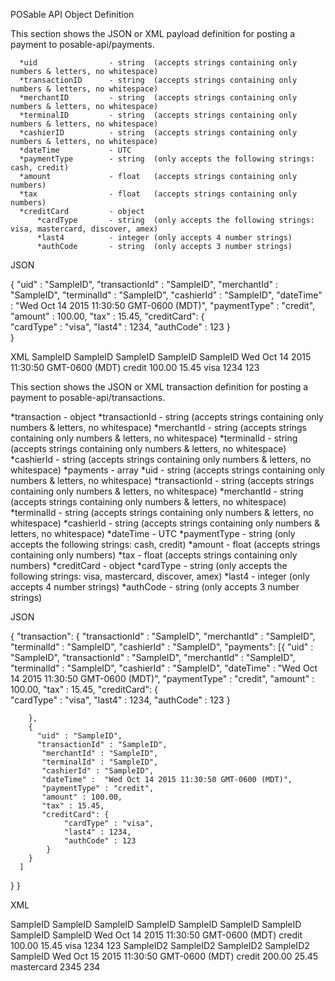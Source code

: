 POSable API Object Definition

This section shows the JSON or XML payload definition for posting a payment to posable-api/payments.

      *uid                - string  (accepts strings containing only numbers & letters, no whitespace)
      *transactionID      - string  (accepts strings containing only numbers & letters, no whitespace)
      *merchantID         - string  (accepts strings containing only numbers & letters, no whitespace)
      *terminalID         - string  (accepts strings containing only numbers & letters, no whitespace)
      *cashierID          - string  (accepts strings containing only numbers & letters, no whitespace)
      *dateTime           - UTC
      *paymentType        - string  (only accepts the following strings: cash, credit)
      *amount             - float   (accepts strings containing only numbers)
      *tax                - float   (accepts strings containing only numbers)
      *creditCard         - object
          *cardType       - string  (only accepts the following strings: visa, mastercard, discover, amex)
          *last4          - integer (only accepts 4 number strings)
          *authCode       - string  (only accepts 3 number strings)
          
          
JSON 

  {
      "uid" : "SampleID",
      "transactionId" : "SampleID",
       "merchantId" : "SampleID",
       "terminalId" : "SampleID",
       "cashierId" : "SampleID",
       "dateTime" :  "Wed Oct 14 2015 11:30:50 GMT-0600 (MDT)",
       "paymentType" : "credit",
       "amount" : 100.00,
       "tax" : 15.45,
       "creditCard": {           
            "cardType" : "visa",
            "last4" : 1234,
            "authCode" : 123
       }                 
   }          
 

XML
    <uid>SampleID</uid> 
    <transactionId>SampleID</transactionId>
    <merchantId>SampleID</merchantId>
    <terminalId>SampleID</terminalId>
    <cashierId>SampleID</cashierId>
    <dateTime>Wed Oct 14 2015 11:30:50 GMT-0600 (MDT)</dateTime>
    <paymentType>credit</paymentType>
    <amount>100.00</amount>
    <tax>15.45</tax>
    <creditCard>
        <cardType>visa</cardType>
        <last4>1234</last4>
        <authCode>123</authCode>
    </creditCard>


This section shows the JSON or XML transaction definition for posting a payment to posable-api/transactions.

  *transaction            - object
      *transactionId      - string  (accepts strings containing only numbers & letters, no whitespace)
      *merchantId         - string  (accepts strings containing only numbers & letters, no whitespace)
      *terminalId         - string  (accepts strings containing only numbers & letters, no whitespace)
      *cashierId          - string  (accepts strings containing only numbers & letters, no whitespace)
      *payments                 - array
            *uid                - string  (accepts strings containing only numbers & letters, no whitespace)
            *transactionId      - string  (accepts strings containing only numbers & letters, no whitespace)
            *merchantId         - string  (accepts strings containing only numbers & letters, no whitespace)
            *terminalId         - string  (accepts strings containing only numbers & letters, no whitespace)
            *cashierId          - string  (accepts strings containing only numbers & letters, no whitespace)
            *dateTime           - UTC
            *paymentType        - string  (only accepts the following strings: cash, credit)
            *amount             - float   (accepts strings containing only numbers)
            *tax                - float   (accepts strings containing only numbers)
            *creditCard         - object
                *cardType       - string  (only accepts the following strings: visa, mastercard, discover, amex)
                *last4          - integer (only accepts 4 number strings)
                *authCode       - string  (only accepts 3 number strings)
                
       
          
          
JSON 

{ 
    "transaction": {
      "transactionId" : "SampleID",
      "merchantId" : "SampleID",
      "terminalId" : "SampleID",
      "cashierId" : "SampleID",
      "payments": [{
          "uid" : "SampleID",
          "transactionId" : "SampleID",
           "merchantId" : "SampleID",
           "terminalId" : "SampleID",
           "cashierId" : "SampleID",
           "dateTime" :  "Wed Oct 14 2015 11:30:50 GMT-0600 (MDT)",
           "paymentType" : "credit",
           "amount" : 100.00,
           "tax" : 15.45,
           "creditCard": {           
                "cardType" : "visa",
                "last4" : 1234,
                "authCode" : 123
            }
                
        },
        {
          "uid" : "SampleID",
          "transactionId" : "SampleID",
           "merchantId" : "SampleID",
           "terminalId" : "SampleID",
           "cashierId" : "SampleID",
           "dateTime" :  "Wed Oct 14 2015 11:30:50 GMT-0600 (MDT)",
           "paymentType" : "credit",
           "amount" : 100.00,
           "tax" : 15.45,
           "creditCard": {           
                "cardType" : "visa",
                "last4" : 1234,
                "authCode" : 123
            }
        }          
      ] 
  }
}

XML

<transaction>
    <transactionId>SampleID</transactionId>
    <merchantId>SampleID</merchantId>
    <terminalId>SampleID</terminalId>
    <cashierId>SampleID</cashierId>
        <payments>
            <payment> 
                <uid>SampleID</uid> 
                <transactionId>SampleID</transactionId>
                <merchantId>SampleID</merchantId>
                <terminalId>SampleID</terminalId>
                <cashierId>SampleID</cashierId>
                <dateTime>Wed Oct 14 2015 11:30:50 GMT-0600 (MDT)</dateTime>
                <paymentType>credit</paymentType>
                <amount>100.00</amount>
                <tax>15.45</tax>
                <creditCard>
                    <cardType>visa</cardType>
                    <last4>1234</last4>
                    <authCode>123</authCode>
                </creditCard>
            </payment>
            <payment> 
                <uid>SampleID2</uid> 
                <transactionId>SampleID2</transactionId>
                <merchantId>SampleID2</merchantId>
                <terminalId>SampleID2</terminalId>
                <cashierId>SampleID</cashierId>
                <dateTime>Wed Oct 15 2015 11:30:50 GMT-0600 (MDT)</dateTime>
                <paymentType>credit</paymentType>
                <amount>200.00</amount>
                <tax>25.45</tax>
                <creditCard>
                    <cardType>mastercard</cardType>
                    <last4>2345</last4>
                    <authCode>234</authCode>
                </creditCard>
            </payment>
        </payments>
</transaction>   
